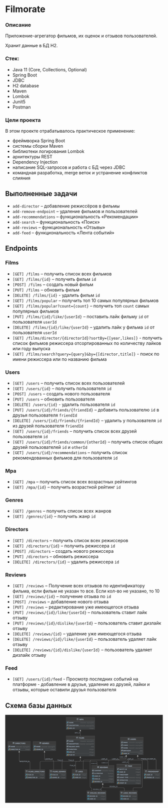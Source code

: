 
# Filmorate
### Описание
Приложение-агрегатор фильмов, их оценок и отзывов пользователей.

Хранит данные в БД H2.

### Стек: 
- Java 11 (Core, Collections, Optional)
- Spring Boot
- JDBC
- H2 database
- Maven
- Lombok
- Junit5
- Postman

### Цели проекта
В этом проекте отрабатывалось практическое применение:
* фреймворка Spring Boot 
* системы сборки Maven 
* библиотеки логирования Lombok 
* архитектуры REST 
* Dependency Injection 
* написание SQL-запросов и работа с БД через JDBC
* командная разработка, merge веток и устранение конфликтов слияния


## Выполненные задачи
- `add-director` – добавление режиссёров в фильмы
- `add-remove-endpoint` – удаление фильмов и пользователей
- `add-recommendations` – функциональность «Рекомендации»
- `add-search` – функциональность «Поиск»
- `add-reviews` – функциональность  «Отзывы»
- `add-feed` – функциональность «Лента событий»

## Endpoints

### Films
- `[GET] /films` – получить список всех фильмов
- `[GET] /films/{id}` – получить фильм `id`
- `[POST] /films` – создать новый фильм
- `[PUT] /films` – обновить фильм
- `[DELETE] /films/{id}` - удалить фильм `id`
- `[GET] /films/popular` – получить топ 10 самых популярных фильмов
- `[GET] /films/popular?count={count}` – получить топ `count` самых популярных фильмов
- `[PUT] /films/{id}/like/{userId}` – поставить лайк фильму `id` от пользователя `userId`
- `[DELETE] /films/{id}/like/{userId}` – удалить лайк у фильма `id` от пользователя `userId`
- `[GET] /films/director/{directorId}?sortBy={[year,likes]}` - получить список фильмов режиссера отсортированных 
по количеству лайков или году выпуска
- `[GET] /films/search?query={query}&by={[director,title]}` - поиск по имени режиссера или по названию фильма

### Users
- `[GET] /users` – получить список всех пользователей
- `[GET] /users/{id}` – получить пользователя `id`
- `[POST] /users` – создать нового пользователя
- `[PUT] /users` – обновить пользователя
- `[DELETE] /users/{id}` - удалить пользователя `id`
- `[PUT] /users/{id}/friends/{friendId}` – добавить пользователю `id` в друзья пользователя `friendId`
- `[DELETE] /users/{id}/friends/{friendId}` – удалить у пользователя `id` из друзей пользователя `friendId`
- `[GET] /users/{id}/friends` – получить список всех друзей пользователя `id`
- `[GET] /users/{id}/friends/common/{otherId}` – получить список общих друзей пользователей `id` и `otherId`
- `[GET] /users/{id}/recommendations` – получить список рекомендованных фильмов для пользователя `id`

### Mpa
- `[GET] /mpa` – получить список всех возрастных рейтингов
- `[GET] /mpa/{id}` – получить возрастной рейтинг `id`

### Genres
- `[GET] /genres` – получить список всех жанров
- `[GET] /genres/{id}` – получить жанр `id`

### Directors
- `[GET] /directors` – получить список всех режиссеров
- `[GET] /directors/{id}` – получить режиссера `id`
- `[POST] /directors` – создать нового режиссера
- `[PUT] /directors` – обновить режиссера
- `[DELETE] /directors/{id}` – удалить режиссера `id`

### Reviews
- `[GET] /reviews` – Получение всех отзывов по идентификатору фильма, если фильм не указан то все. 
Если кол-во не указано, то 10
- `[GET] /reviews/{id}` – получение отзыва по `id`
- `[POST] /reviews` – добавление нового отзыва
- `[PUT] /reviews` – редактирование уже имеющегося отзыва
- `[PUT] /reviews/{id}/like/{userId}` – пользователь ставит лайк отзыву
- `[PUT] /reviews/{id}/dislike/{userId}` – пользователь ставит дизлайк отзыву
- `[DELETE] /reviews/{id}` – удаление уже имеющегося отзыва
- `[DELETE] /reviews/{id}/like/{userId}` – пользователь удаляет лайк отзыву
- `[DELETE] /reviews/{id}/dislike/{userId}` – пользователь удаляет дизлайк отзыву

### Feed
- `[GET] /users/{id}/feed` - Просмотр последних событий на платформе - 
добавление в друзья, удаление из друзей, лайки и отзывы, которые оставили друзья пользователя

## Схема базы данных
![](scheme.png)
